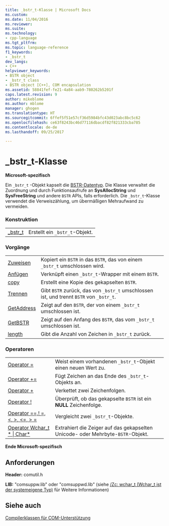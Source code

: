 ```yaml
---
title: _bstr_t-Klasse | Microsoft Docs
ms.custom: 
ms.date: 11/04/2016
ms.reviewer: 
ms.suite: 
ms.technology:
- cpp-language
ms.tgt_pltfrm: 
ms.topic: language-reference
f1_keywords:
- _bstr_t
dev_langs:
- C++
helpviewer_keywords:
- BSTR object
- _bstr_t class
- BSTR object [C++], COM encapsulation
ms.assetid: 58841fef-fe21-4a84-aab9-780262b5201f
caps.latest.revision: 9
author: mikeblome
ms.author: mblome
manager: ghogen
ms.translationtype: HT
ms.sourcegitcommit: 6ffef5f51e57cf36d5984bfc43d023abc8bc5c62
ms.openlocfilehash: ce63f8243bc46d77116dbacdf82f821333cba785
ms.contentlocale: de-de
ms.lasthandoff: 09/25/2017

---
```

# <a name="bstrt-class"></a>_bstr_t-Klasse
**Microsoft-spezifisch**  
  
 Ein `_bstr_t` -Objekt kapselt die [BSTR-Datentyp](http://msdn.microsoft.com/en-us/1b2d7d2c-47af-4389-a6b6-b01b7e915228). Die Klasse verwaltet die Zuordnung und durch Funktionsaufrufe an **SysAllocString** und **SysFreeString** und andere `BSTR` APIs, falls erforderlich. Die `_bstr_t`-Klasse verwendet die Verweiszählung, um übermäßigen Mehraufwand zu vermeiden.  
  
### <a name="construction"></a>Konstruktion  
  
|||  
|-|-|  
|[_bstr_t](../cpp/bstr-t-bstr-t.md)|Erstellt ein `_bstr_t`-Objekt.|  
  
### <a name="operations"></a>Vorgänge  
  
|||  
|-|-|  
|[Zuweisen](../cpp/bstr-t-assign.md)|Kopiert ein `BSTR` in das `BSTR`, das von einem `_bstr_t` umschlossen wird.|  
|[Anfügen](../cpp/bstr-t-attach.md)|Verknüpft einen `_bstr_t`-Wrapper mit einem `BSTR`.|  
|[copy](../cpp/bstr-t-copy.md)|Erstellt eine Kopie des gekapselten `BSTR`.|  
|[Trennen](../cpp/bstr-t-detach.md)|Gibt `BSTR` zurück, das von `_bstr_t` umschlossen ist, und trennt `BSTR` von `_bstr_t`.|  
|[GetAddress](../cpp/bstr-t-getaddress.md)|Zeigt auf den `BSTR`, der von einem `_bstr_t` umschlossen ist.|  
|[GetBSTR](../cpp/bstr-t-getbstr.md)|Zeigt auf den Anfang des `BSTR`, das vom `_bstr_t` umschlossen ist.|  
|[length](../cpp/bstr-t-length.md)|Gibt die Anzahl von Zeichen in `_bstr_t` zurück.|  
  
### <a name="operators"></a>Operatoren  
  
|||  
|-|-|  
|[Operator =](../cpp/bstr-t-operator-equal.md)|Weist einem vorhandenen `_bstr_t`-Objekt einen neuen Wert zu.|  
|[Operator +=](../cpp/bstr-t-operator-add-equal-plus.md)|Fügt Zeichen an das Ende des `_bstr_t`-Objekts an.|  
|[Operator +](../cpp/bstr-t-operator-add-equal-plus.md)|Verkettet zwei Zeichenfolgen.|  
|[Operator !](../cpp/bstr-t-operator-logical-not.md)|Überprüft, ob das gekapselte `BSTR` ist ein **NULL** Zeichenfolge.|  
|[Operator ==,! =, \<, >, \<=, > =](../cpp/bstr-t-relational-operators.md)|Vergleicht zwei `_bstr_t`-Objekte.|  
|[Operator Wchar_t * &#124; Char\*](../cpp/bstr-t-wchar-t-star-bstr-t-char-star.md)|Extrahiert die Zeiger auf das gekapselten Unicode- oder Mehrbyte-`BSTR`-Objekt.|  
  
**Ende Microsoft-spezifisch**  
  
## <a name="requirements"></a>Anforderungen  
 **Header:** comutil.h  
  
 **LIB:** "comsuppw.lib" oder "comsuppwd.lib" (siehe [/Zc: wchar_t (Wchar_t ist der systemeigene Typ)](../build/reference/zc-wchar-t-wchar-t-is-native-type.md) für Weitere Informationen)  
  
## <a name="see-also"></a>Siehe auch  
 [Compilerklassen für COM-Unterstützung](../cpp/compiler-com-support-classes.md)
